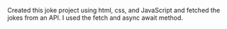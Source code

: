 Created this joke project using html, css, and JavaScript and fetched the jokes from an API. I used the fetch and async await method.